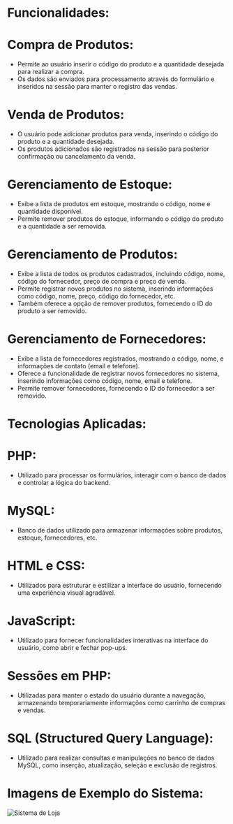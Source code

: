 # Funcionalidades:

# Compra de Produtos:

- Permite ao usuário inserir o código do produto e a quantidade desejada para realizar a compra.
- Os dados são enviados para processamento através do formulário e inseridos na sessão para manter o registro das vendas.

# Venda de Produtos:

- O usuário pode adicionar produtos para venda, inserindo o código do produto e a quantidade desejada.
- Os produtos adicionados são registrados na sessão para posterior confirmação ou cancelamento da venda.

# Gerenciamento de Estoque:

- Exibe a lista de produtos em estoque, mostrando o código, nome e quantidade disponível.
- Permite remover produtos do estoque, informando o código do produto e a quantidade a ser removida.

# Gerenciamento de Produtos:

- Exibe a lista de todos os produtos cadastrados, incluindo código, nome, código do fornecedor, preço de compra e preço de venda.
- Permite registrar novos produtos no sistema, inserindo informações como código, nome, preço, código do fornecedor, etc.
- Também oferece a opção de remover produtos, fornecendo o ID do produto a ser removido.

# Gerenciamento de Fornecedores:

- Exibe a lista de fornecedores registrados, mostrando o código, nome, e informações de contato (email e telefone).
- Oferece a funcionalidade de registrar novos fornecedores no sistema, inserindo informações como código, nome, email e telefone.
- Permite remover fornecedores, fornecendo o ID do fornecedor a ser removido.




# Tecnologias Aplicadas:

# PHP:

- Utilizado para processar os formulários, interagir com o banco de dados e controlar a lógica do backend.

# MySQL:

- Banco de dados utilizado para armazenar informações sobre produtos, estoque, fornecedores, etc.

# HTML e CSS:

- Utilizados para estruturar e estilizar a interface do usuário, fornecendo uma experiência visual agradável.

# JavaScript:

- Utilizado para fornecer funcionalidades interativas na interface do usuário, como abrir e fechar pop-ups.

# Sessões em PHP:

- Utilizadas para manter o estado do usuário durante a navegação, armazenando temporariamente informações como carrinho de compras e vendas.

# SQL (Structured Query Language):

- Utilizado para realizar consultas e manipulações no banco de dados MySQL, como inserção, atualização, seleção e exclusão de registros.



# Imagens de Exemplo do Sistema:

![Sistema de Loja](https://github.com/Davi20044/Sistema-de-Loja/assets/122330494/5e396cdd-9f97-471e-bca3-51382a1b2a28)
